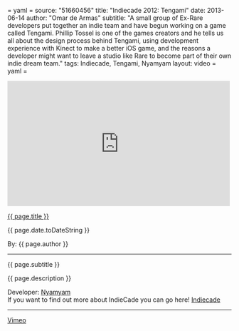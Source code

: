 = yaml =
source: "51660456"
title: "Indiecade 2012: Tengami"
date: 2013-06-14
author: "Omar de Armas"
subtitle: "A small group of Ex-Rare developers put together an indie team and have begun working on a game called Tengami. Phillip Tossel is one of the games creators and he tells us all about the design process behind Tengami, using development experience with Kinect to make a better iOS game, and the reasons a developer might want to leave a studio like Rare to become part of their own indie dream team."
tags: Indiecade, Tengami, Nyamyam
layout: video
= yaml =

<div class="vid_container">
  <iframe src="http://player.vimeo.com/video/{{ page.source }}" width="500" height="281" frameborder="0" webkitAllowFullScreen mozallowfullscreen allowFullScreen></iframe>
</div>

<a href="{{ page.url }}" class='postTitleLink'><p class='postTitle'>{{ page.title }}</p></a>
<p class='postPublished'>{{ page.date.toDateString }}</p>
<p class='postAuthor'>By: {{ page.author }}</p>
<hr>
<p class='podcastSummary'>{{ page.subtitle }}</p>

<p class='podcastSummary'>{{ page.description }}</p>

Developer: [Nyamyam](http://www.nyamyam.com)  
If you want to find out more about IndieCade you can go here! [Indiecade](http://www.indiecade.com)
- - -
[Vimeo](www.vimeo.com/indestructibleart)
